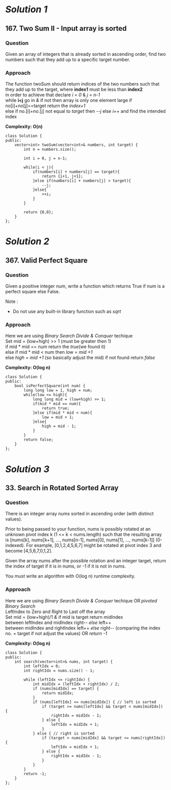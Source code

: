 # *Solution 1*

## 167. Two Sum II - Input array is sorted

### Question
Given an array of integers that is already sorted in ascending order, find two numbers such that they add up to a specific target number.

### Approach
The function twoSum should return indices of the two numbers such that they add up to the target, where **index1** must be less than **index2**               
in order to achieve that declare *i = 0* & *j = n-1*                                                              
while **i<j** go in *&* if not then array is only one element large
if no[i]+no[j]==target return the *index+1*                                                    
else if no.[i]+no.[j] not equal to *target* 
then *--j* else *i++* and find the intended index

**Complexity: O(n)**

```
class Solution {
public:
    vector<int> twoSum(vector<int>& numbers, int target) {
        int n = numbers.size();
        
        int i = 0, j = n-1;
        
        while(i < j){
            if(numbers[i] + numbers[j] == target){
                return {i+1, j+1};
            }else if(numbers[i] + numbers[j] > target){
                --j;
            }else{
                ++i;
            }
        }
        
        return {0,0};
    }
};
```

# *Solution 2*

## 367. Valid Perfect Square

### Question
Given a positive integer num, write a function which returns True if num is a perfect square else False.

Note :
* Do not use any built-in library function such as *sqrt*           

### Approach
Here we are using *Binary Search Divide & Conquer* techique              
Set mid = (low+high) >> 1 (must be greater then 1)                                                              
if mid * mid == num return the *true*(we found it)                                                   
else if mid * mid < num then *low = mid +1*            
else *high = mid +1* (so basically adjust the mid) if not found return *false*       

**Complexity: O(log n)**
                                                                                                               
```
class Solution {
public:
    bool isPerfectSquare(int num) {
        long long low = 1, high = num;
        while(low <= high){
            long long mid = (low+high) >> 1;
            if(mid * mid == num){
                return true;
            }else if(mid * mid < num){
                low = mid + 1;
            }else{
                high = mid - 1;
            }
        }
        return false;
    }
};
```

# *Solution 3*

## 33. Search in Rotated Sorted Array

### Question
There is an integer array nums sorted in ascending order (with distinct values).

Prior to being passed to your function, nums is possibly rotated at an unknown pivot index k (1 <= k < nums.length) such that the resulting array is [nums[k], nums[k+1], ..., nums[n-1], nums[0], nums[1], ..., nums[k-1]] (0-indexed). For example, [0,1,2,4,5,6,7] might be rotated at pivot index 3 and become [4,5,6,7,0,1,2].

Given the array nums after the possible rotation and an integer target, return the index of target if it is in nums, or -1 if it is not in nums.

You must write an algorithm with O(log n) runtime complexity.         

### Approach
Here we are using *Binary Search Divide & Conquer* techique OR *pivoted Binary Search*               
LeftIndex to Zero and Right to Last off the array                      
Set mid = (low+high)/1 *&* if mid is target return midIndex                             
between leftIndex and midIndex right-- *else* left++                                                    
between midIndex and rightIndex left++ *else* right-- 
(comparing the index no. = target if not adjust the values) OR *return -1*

**Complexity: O(log n)**                                                                                     
                      
```
class Solution {
public:
    int search(vector<int>& nums, int target) {
        int leftIdx = 0;
        int rightIdx = nums.size() - 1;
        
        while (leftIdx <= rightIdx) {
            int midIdx = (leftIdx + rightIdx) / 2;
            if (nums[midIdx] == target) {
                return midIdx;
            }
            if (nums[leftIdx] <= nums[midIdx]) { // left is sorted
                if (target >= nums[leftIdx] && target < nums[midIdx]) {
                    rightIdx = midIdx - 1;
                } else {
                    leftIdx = midIdx + 1;
                }
            } else { // right is sorted
                if (target > nums[midIdx] && target <= nums[rightIdx]) {
                    leftIdx = midIdx + 1;
                } else {
                    rightIdx = midIdx - 1;
                }
            }
        }
        return -1;
    }
};
```